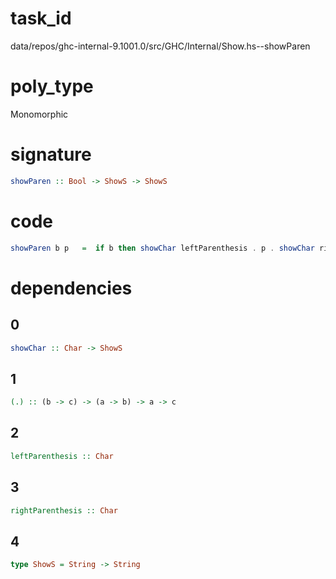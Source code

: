 
# task_id
data/repos/ghc-internal-9.1001.0/src/GHC/Internal/Show.hs--showParen

# poly_type
Monomorphic

# signature
```haskell
showParen :: Bool -> ShowS -> ShowS
```   

# code
```haskell
showParen b p   =  if b then showChar leftParenthesis . p . showChar rightParenthesis else p
```

# dependencies
## 0
```haskell
showChar :: Char -> ShowS
```
## 1
```haskell
(.) :: (b -> c) -> (a -> b) -> a -> c
```
## 2
```haskell
leftParenthesis :: Char
```
## 3
```haskell
rightParenthesis :: Char
```
## 4
```haskell
type ShowS = String -> String
```